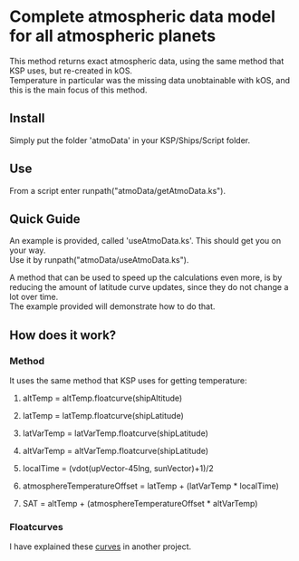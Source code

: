 # Complete atmospheric data model for all atmospheric planets

This method returns exact atmospheric data, using the same method that KSP uses, but re-created in kOS.  
Temperature in particular was the missing data unobtainable with kOS, and this is the main focus of this method.  

## Install  

Simply put the folder 'atmoData' in your KSP/Ships/Script folder.  

## Use  

From a script enter runpath("atmoData/getAtmoData.ks"). 

## Quick Guide  

An example is provided, called 'useAtmoData.ks'. This should get you on your way.  
Use it by runpath("atmoData/useAtmoData.ks"). 

A method that can be used to speed up the calculations even more, is by reducing the amount of latitude curve updates, since they do not change a lot over time.  
The example provided will demonstrate how to do that.  

## How does it work?  

### Method
It uses the same method that KSP uses for getting temperature:  

1) altTemp = altTemp.floatcurve(shipAltitude)  
2) latTemp = latTemp.floatcurve(shipLatitude)  
3) latVarTemp = latVarTemp.floatcurve(shipLatitude)  
4) altVarTemp = altVarTemp.floatcurve(shipLatitude)  

5) localTime = (vdot(upVector-45lng, sunVector)+1)/2  
6) atmosphereTemperatureOffset = latTemp + (latVarTemp * localTime)  

7) SAT = altTemp + (atmosphereTemperatureOffset * altVarTemp)  

### Floatcurves  
I have explained these [curves](https://github.com/Ren0k/Project-Atmospheric-Drag#hermite) in another project.

